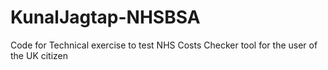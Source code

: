 # KunalJagtap-NHSBSA
Code for Technical exercise to test NHS Costs Checker tool for the user of the UK citizen
